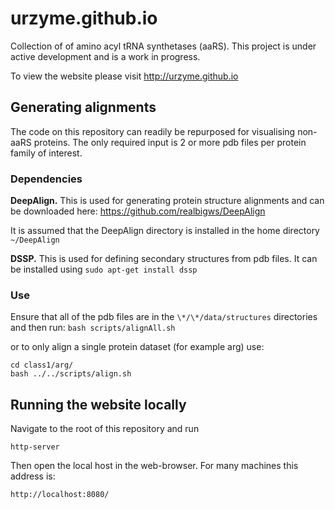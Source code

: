 # urzyme.github.io
Collection of of amino acyl tRNA synthetases (aaRS). This project is under active development and is a work in progress.

To view the website please visit http://urzyme.github.io





## Generating alignments

The code on this repository can readily be repurposed for visualising non-aaRS proteins. The only required input is 2 or more pdb files per protein family of interest.

### Dependencies

**DeepAlign.** This is used for generating protein structure alignments and can be downloaded here:
https://github.com/realbigws/DeepAlign


It is assumed that the DeepAlign directory is installed in the home directory ```~/DeepAlign```


**DSSP.** This is used for defining secondary structures from pdb files. It can be installed using 
```sudo apt-get install dssp```


### Use

Ensure that all of the pdb files are in the ```\*/\*/data/structures``` directories and then run: 
```bash scripts/alignAll.sh```

or to only align a single protein dataset (for example arg) use:
```
cd class1/arg/
bash ../../scripts/align.sh
```

## Running the website locally
Navigate to the root of this repository and run

``
http-server
``

Then open the local host in the web-browser. For many machines this address is:

``
http://localhost:8080/
``


